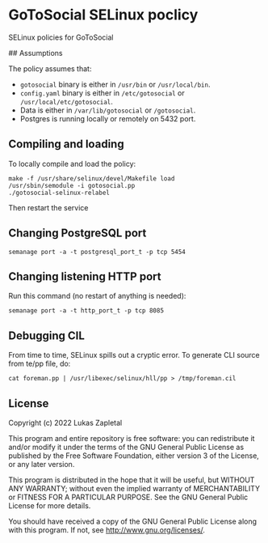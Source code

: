 # GoToSocial SELinux poclicy

SELinux policies for GoToSocial

## Assumptions

The policy assumes that:

* `gotosocial` binary is either in `/usr/bin` or `/usr/local/bin`.
* `config.yaml` binary is either in `/etc/gotosocial` or `/usr/local/etc/gotosocial`.
* Data is either in `/var/lib/gotosocial` or `/gotosocial`.
* Postgres is running locally or remotely on 5432 port.

## Compiling and loading

To locally compile and load the policy:

    make -f /usr/share/selinux/devel/Makefile load
    /usr/sbin/semodule -i gotosocial.pp
    ./gotosocial-selinux-relabel

Then restart the service

## Changing PostgreSQL port

    semanage port -a -t postgresql_port_t -p tcp 5454

## Changing listening HTTP port

Run this command (no restart of anything is needed):

    semanage port -a -t http_port_t -p tcp 8085

## Debugging CIL

From time to time, SELinux spills out a cryptic error. To generate CLI source from te/pp file, do:

    cat foreman.pp | /usr/libexec/selinux/hll/pp > /tmp/foreman.cil

## License

Copyright (c) 2022 Lukas Zapletal

This program and entire repository is free software: you can redistribute it
and/or modify it under the terms of the GNU General Public License as
published by the Free Software Foundation, either version 3 of the License, or
any later version.

This program is distributed in the hope that it will be useful, but WITHOUT
ANY WARRANTY; without even the implied warranty of MERCHANTABILITY or FITNESS
FOR A PARTICULAR PURPOSE.  See the GNU General Public License for more
details.

You should have received a copy of the GNU General Public License along with
this program.  If not, see <http://www.gnu.org/licenses/>.
